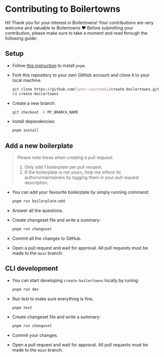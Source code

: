 # Contributing to Boilertowns

Hi! Thank you for your interest in Boilertowns! Your contributions are very welcome and valuable to Boilertowns ❤️ Before submitting your contribution, please make sure to take a moment and read through the following guide:

## Setup

- Follow [this instruction](https://pnpm.io/installation) to install `pnpm`.

- Fork this repository to your own GitHub account and clone it to your local machine.

  ```sh
  git clone https://github.com/[your-username]/create-boilertowns.git
  cd create-boilertowns
  ```

- Create a new branch.

  ```sh
  git checkout -b MY_BRANCH_NAME
  ```

- Install dependencies:

  ```sh
  pnpm install
  ```

## Add a new boilerplate

> Please note these when creating a pull request:
>
> 1. Only add 1 boilerplate per pull reuqest.
> 2. If the boilerplate is not yours, help me inform its authors/maintainers by tagging them in your pull request description.

- You can add your favourite boilerplate by simply running command:

  ```sh
  pnpm run boilerplate:add
  ```

- Answer all the questions.

- Create changeset file and write a summary:

  ```sh
  pnpm run changeset
  ```

- Commit all the changes to GitHub.
- Open a pull request and wait for approval. All pull requests must be made to the `main` branch.

## CLI development

- You can start developing `create-boilertowns` locally by runing:

  ```sh
  pnpm run dev
  ```

- Run test to make sure everything is fine.

  ```sh
  pnpm test
  ```

- Create changeset file and write a summary:

  ```sh
  pnpm run changeset
  ```

- Commit your changes.
- Open a pull request and wait for approval. All pull requests must be made to the `main` branch.
